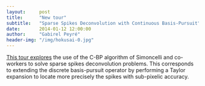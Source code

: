 ```yaml
---
layout:     post
title:      "New tour"
subtitle:   "Sparse Spikes Deconvolution with Continuous Basis-Pursuit"
date:       2014-01-12 12:00:00
author:     "Gabirel Peyré"
header-img: "/img/hokusai-0.jpg"
---
```


[This tour explores](sparsity_9_sparsespikes_cbp) the use of the C-BP algorithm of Simoncelli and co-workers to solve sparse spikes deconvolution problems. This corresponds to extending the discrete basis-pursuit operator by performing a Taylor expansion to locate more precisely the spikes with sub-pixelic accuracy.
